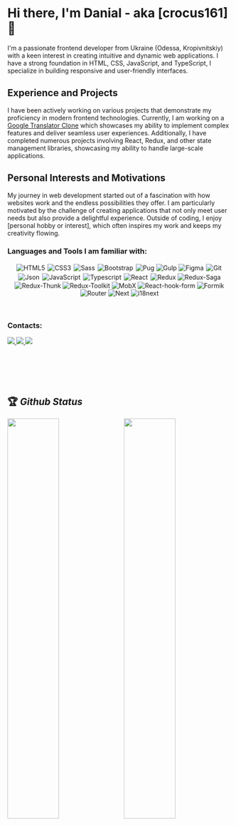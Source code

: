 # Hi there, I'm Danial - aka [crocus161]👋

I'm a passionate frontend developer from Ukraine (Odessa, Kropivnitskiy) with a keen interest in creating intuitive and dynamic web applications. I have a strong foundation in HTML, CSS, JavaScript, and TypeScript, I specialize in building responsive and user-friendly interfaces.

## Experience and Projects
I have been actively working on various projects that demonstrate my proficiency in modern frontend technologies. Currently, I am working on a [Google Translator Clone](https://translator--copy.web.app/text) which showcases my ability to implement complex features and deliver seamless user experiences. Additionally, I have completed numerous projects involving React, Redux, and other state management libraries, showcasing my ability to handle large-scale applications.

## Personal Interests and Motivations
My journey in web development started out of a fascination with how websites work and the endless possibilities they offer. I am particularly motivated by the challenge of creating applications that not only meet user needs but also provide a delightful experience. Outside of coding, I enjoy [personal hobby or interest], which often inspires my work and keeps my creativity flowing.

<h3 align="left">Languages and Tools I am familiar with:</h3>

<p align="center">
<img alt="HTML5" src="https://img.shields.io/badge/HTML-239120?style=for-the-badge&logo=html5&logoColor=white"/>
<img alt="CSS3" src="https://img.shields.io/badge/css3%20-%231572B6.svg?&style=for-the-badge&logo=css3&logoColor=white" style="margin:2px;"/>
<img alt="Sass" src="https://img.shields.io/badge/Sass-CC6699?style=for-the-badge&logo=sass&logoColor=white" />
<img alt="Bootstrap" src="https://img.shields.io/badge/bootstrap%20-%23563D7C.svg?&style=for-the-badge&logo=bootstrap&logoColor=white" style="margin:2px;"/>
<img alt="Pug" src="https://img.shields.io/badge/pug-139299?style=for-the-badge&logo=pug&logoColor=white"  />
<img alt="Gulp" src="https://img.shields.io/badge/gulp-139459?style=for-the-badge&logoColor=white" />
<img alt="Figma" src="https://img.shields.io/badge/figma-834291?style=for-the-badge&logo=figma&logoColor=white" />
<img alt="Git" src="https://img.shields.io/badge/git%20-%23F05033.svg?&style=for-the-badge&logo=git&logoColor=white" style="margin:2px;"/>
<img alt="Json" src="https://img.shields.io/badge/json-000000?style=for-the-badge&logo=json&logoColor=white"/> 
<img alt="JavaScript" src="https://img.shields.io/badge/javascript%20-%23323330.svg?&style=for-the-badge&logo=javascript&logoColor=%23F7DF1E" style="margin:2px;"/>
<img alt="Typescript" src="https://img.shields.io/badge/TypeScript-007ACC?style=for-the-badge&logo=typescript&logoColor=white" />
<img alt="React" src="https://img.shields.io/badge/react%20-%2320232a.svg?&style=for-the-badge&logo=react&logoColor=%2361DAFB" style="margin:2px;"/>
<img alt="Redux" src="https://img.shields.io/badge/Redux-593D88?style=for-the-badge&logo=redux&logoColor=white" />
<img alt="Redux-Saga" src="https://img.shields.io/badge/redux-saga-593D88?style=for-the-badge&logoColor=white"  />
<img alt="Redux-Thunk" src="https://img.shields.io/badge/redux-thunk-593D88?style=for-the-badge&logoColor=white"  />
<img alt="Redux-Toolkit" src="https://img.shields.io/badge/redux-toolkit-593D88?style=for-the-badge&logoColor=white"  />
<img alt="MobX" src="https://img.shields.io/badge/MobX-239120?style=for-the-badge&logo=mobx&logoColor=white" />
<img alt="React-hook-form" src="https://img.shields.io/badge/react%20hook%20form-EC5990?style=for-the-badge&logoColor=white&logo=react-hook-form" />
<img alt="Formik" src="https://img.shields.io/badge/formik-7B42BC?style=for-the-badge&logoColor=white" />
<img alt="Router" src="https://img.shields.io/badge/React_Router-CA4245?style=for-the-badge&logo=react-router&logoColor=white" /> 
<img alt="Next" src="https://img.shields.io/badge/next-000000?style=for-the-badge&logoColor=white&logo=next.js" />
<img alt="i18next" src="https://img.shields.io/badge/i18next-26A69A?style=for-the-badge&logoColor=white&logo=i18next" />
</p>
<br />

<h3>Contacts:</h3>

<p>
  <a href="mailto:crocus161@gmail.com">
    <img src="https://img.shields.io/badge/Gmail-D14836?style=for-the-badge&logo=gmail&logoColor=white"/>
  </a>
  <a href="https://t.me/crocus161">
    <img src="https://img.shields.io/badge/Telegram-2CA5E0?style=for-the-badge&logo=telegram&logoColor=white" />
  </a>
  <a href="https://www.linkedin.com/in/crocus161/">
    <img src="https://img.shields.io/badge/LinkedIn-0077B5?style=for-the-badge&logo=linkedin&logoColor=white" />
  </a>
</p>
<br /><br /><br /><br />

## 🏆 *Github Status*

<img  src="https://github-readme-stats.vercel.app/api?username=willcode228&show_icons=true&theme=dark" width="48%" align="right" >
<img  src="https://github-readme-streak-stats.herokuapp.com/?user=willcode228&theme=dark" width="48%" >


